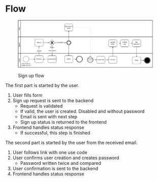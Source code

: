 # Flow

<figure><img src="../../.gitbook/assets/sign_up_bpmn.drawio.png" alt=""><figcaption><p>Sign up flow</p></figcaption></figure>

The first part is started by the user.

1. User fills form
2. Sign up request is sent to the backend
   * Request is validated
   * If valid, the user is created. Disabled and without password
   * Email is sent with next step
   * Sign up status is returned to the frontend
3. Frontend handles status response
   * If successful, this step is finished

The second part is started by the user from the received email.

1. User follows link with one use code
2. User confirms user creation and creates password
   * Password written twice and compared
3. User confirmation is sent to the backend
4. Frontend handles status response
